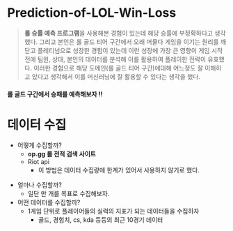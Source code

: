 # Prediction-of-LOL-Win-Loss
> **롤 승률 예측 프로그램**을 사용해본 경험이 있는데 해당 승률에 부정확하다고 생각했다. 
그리고 본인은 롤 골드 티어 구간에서 오래 머물다 게임을 이기는 원리를 깨닫고 플레티넘으로 성장한 경험이 있는데
이런 성장에 가장 큰 영향이 게임 시작 전에 팀원, 상대, 본인의 데이터를 분석해 이를 활용하여 플레이한 전략이 유효했다.
이러한 경험으로 해당 도메인(롤 골드 티어 구간)에대해 어느정도 잘 이해하고 있다고 생각해서 이를 머신러닝에 잘 활용할 수 있다는 생각을 했다.
#### 롤 골드 구간에서 승패를 예측해보자 !!

# 데이터 수집
* 어떻게 수집할까?   
  * **op.gg 롤 전적 검색 사이트**
  * Riot api 
     * 이 방법은 데이터 수집량에 한계가 있어서 사용하지 않기로 했다.
- 얼마나 수집할까?
  - 일단 만 개를 목표로 수집해보자.
- 어떤 데이터를 수집할까?
  - 1게임 단위로 플레이어들의 실력의 지표가 되는 데이터들을 수집하자
    - 골드, 경험치, cs, kda 등등의 최근 10경기 데이터
